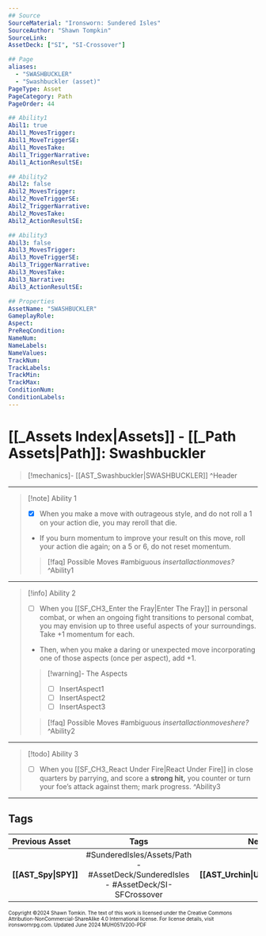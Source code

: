 ```yaml
---
## Source
SourceMaterial: "Ironsworn: Sundered Isles"
SourceAuthor: "Shawn Tompkin"
SourceLink: 
AssetDeck: ["SI", "SI-Crossover"]

## Page
aliases:
  - "SWASHBUCKLER"
  - "Swashbuckler (asset)"
PageType: Asset
PageCategory: Path
PageOrder: 44

## Ability1
Abil1: true
Abil1_MovesTrigger: 
Abil1_MoveTriggerSE: 
Abil1_MovesTake: 
Abil1_TriggerNarrative: 
Abil1_ActionResultSE: 

## Ability2
Abil2: false
Abil2_MovesTrigger: 
Abil2_MoveTriggerSE: 
Abil2_TriggerNarrative: 
Abil2_MovesTake: 
Abil2_ActionResultSE: 

## Ability3
Abil3: false
Abil3_MovesTrigger: 
Abil3_MoveTriggerSE: 
Abil3_TriggerNarrative: 
Abil3_MovesTake: 
Abil3_Narrative: 
Abil3_ActionResultSE: 

## Properties
AssetName: "SWASHBUCKLER"
GameplayRole: 
Aspect: 
PreReqCondition: 
NameNum: 
NameLabels: 
NameValues: 
TrackNum: 
TrackLabels: 
TrackMin: 
TrackMax: 
ConditionNum: 
ConditionLabels: 
---
```

# [[_Assets Index|Assets]] - [[_Path Assets|Path]]: Swashbuckler

> [!mechanics]- [[AST_Swashbuckler|SWASHBUCKLER]]  ^Header
___
> [!note] Ability 1
> - [x] When you make a move with outrageous style, and do not roll a 1 on your action die, you may reroll that die.
> - If you burn momentum to improve your result on this move, roll your action die again; on a 5 or 6, do not reset momentum. 
> > [!faq] Possible Moves
> > #ambiguous _insertallactionmoves?_^Ability1
___
> [!info] Ability 2
> - [ ] When you [[SF_CH3_Enter the Fray|Enter The Fray]] in personal combat, or when an ongoing fight transitions to personal combat, you may envision up to three useful aspects of your surroundings. Take +1 momentum for each.
> - Then, when you make a daring or unexpected move incorporating one of those aspects (once per aspect), add +1.
> > [!warning]- The Aspects
> > - [ ] InsertAspect1
> > - [ ] InsertAspect2
> > - [ ] InsertAspect3 
>
> > [!faq] Possible Moves
> > #ambiguous _insertallactionmoveshere?_ ^Ability2
___
> [!todo] Ability 3
> - [ ] When you [[SF_CH3_React Under Fire|React Under Fire]] in close quarters by parrying, and score a **strong hit,** you counter or turn your foe’s attack against them; mark progress. ^Ability3
___
## Tags

| Previous Asset | Tags | Next Asset |
| :--- | :---: | ---: |
| **[[AST_Spy\|SPY]]** | #SunderedIsles/Assets/Path - #AssetDeck/SunderedIsles - #AssetDeck/SI-SFCrossover | **[[AST_Urchin\|URCHIN]]** |

<font size=-2>Copyright ©2024 Shawn Tomkin. The text of this work is licensed under the Creative Commons Attribution-NonCommercial-ShareAlike 4.0 International license. For license details, visit ironswornrpg.com. Updated June 2024 MUH051V200-PDF</font>